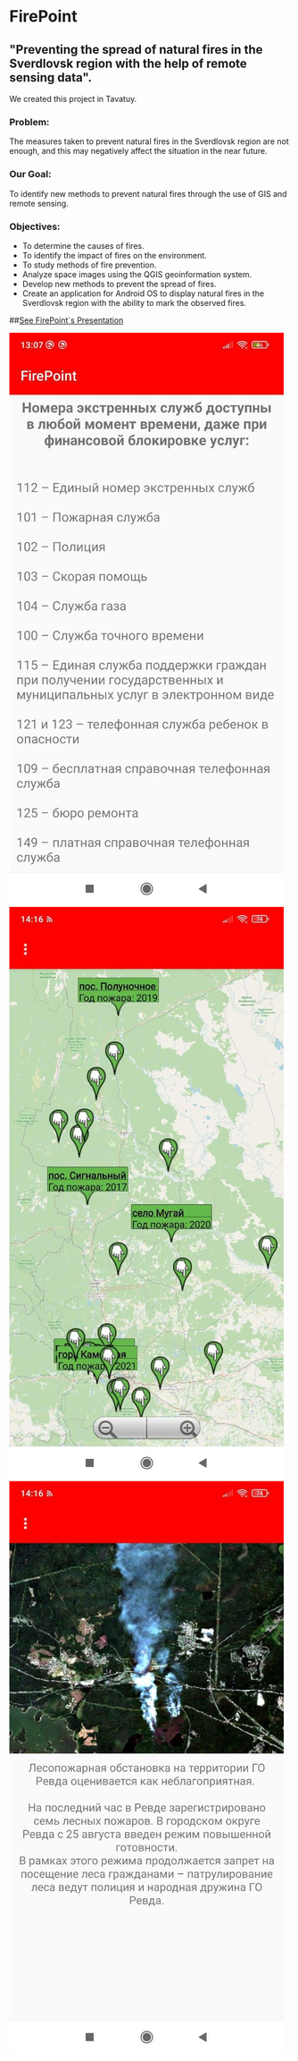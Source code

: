 # FirePoint

## "Preventing the spread of natural fires in the Sverdlovsk region with the help of remote sensing data".
 
 

We created this project in Tavatuy. 



### Problem:
The measures taken to prevent natural fires in the Sverdlovsk region are not enough, and this may negatively affect the situation in the near future.


### Our Goal: 
To identify new methods to prevent natural fires through the use of GIS and remote sensing.


### Objectives: 
- To determine the causes of fires.
- To identify the impact of fires on the environment.
- To study methods of fire prevention.
- Analyze space images using the QGIS geoinformation system.
- Develop new methods to prevent the spread of fires.
- Create an application for Android OS to display natural fires in the Sverdlovsk region with the ability to mark the observed fires.





##[See FirePoint\`s Presentation](https://docs.google.com/presentation/d/1_zgK6aNFxTxD-QurLxi09iAN9t7lokQp/edit?usp=sharing&ouid=113390799588934179912&rtpof=true&sd=true)


![Иллюстрация к проекту](https://github.com/lloppy/FirePoint/blob/main/photo_2021-11-26_11-39-39.jpg)
![Иллюстрация к проекту](https://github.com/lloppy/FirePoint/blob/main/photo_2021-11-26_11-39-46.jpg)
![Иллюстрация к проекту](https://github.com/lloppy/FirePoint/blob/main/photo_2021-11-26_11-39-50.jpg)
